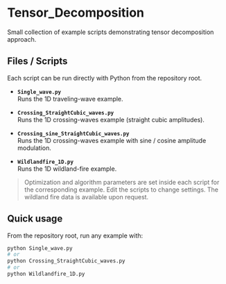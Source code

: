 # Tensor_Decomposition

Small collection of example scripts demonstrating tensor decomposition approach.

## Files / Scripts
Each script can be run directly with Python from the repository root.

- **`Single_wave.py`**  
  Runs the 1D traveling-wave example.

- **`Crossing_StraightCubic_waves.py`**  
  Runs the 1D crossing-waves example (straight cubic amplitudes).

- **`Crossing_sine_StraightCubic_waves.py`**  
  Runs the 1D crossing-waves example with sine / cosine amplitude modulation.

- **`Wildlandfire_1D.py`**  
  Runs the 1D wildland-fire example.

> Optimization and algorithm parameters are set inside each script for the corresponding example. Edit the scripts to change settings. The wildland fire data is available upon request.

## Quick usage
From the repository root, run any example with:

```bash
python Single_wave.py
# or
python Crossing_StraightCubic_waves.py
# or
python Wildlandfire_1D.py

